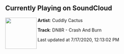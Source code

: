 ## Currently Playing on SoundCloud

[<img align="left" width="100" src="https://i1.sndcdn.com/artworks-YdZqg6XhiWccrfWX-BeqFIw-t50x50.jpg">](https://soundcloud.com/cuddly-cactus/cc010)

**Artist**: Cuddly Cactus 

**Track**: DN8R - Crash And Burn

Last updated at 7/17/2020, 12:13:02 PM
